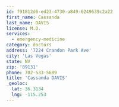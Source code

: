 ```yaml
---
id: f91812d6-ed23-4730-a849-6249639c2a22
first_name: Cassanda
last_name: DAVIS
license: M.D.
services:
  - emergency-medicine
category: doctors
address: '7224 Crandon Park Ave'
city: 'Las Vegas'
state: NV
zip: '89131'
phone: 702-533-5689
title: 'Cassanda DAVIS'
_geoloc:
  lat: 36.3134
  lng: -115.253
---
```


